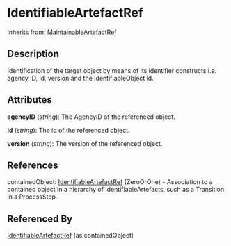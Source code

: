 
# IdentifiableArtefactRef

Inherits from: [MaintainableArtefactRef](MaintainableArtefactRef.md)



## Description

Identification of the target object by means of its identifier constructs i.e. agency ID, id, version and the IdentifiableObject id.


## Attributes

**agencyID** (*string*): The AgencyID of the referenced object.

**id** (*string*): The id of the referenced object.

**version** (*string*): The version of the referenced object.



## References

containedObject: [IdentifiableArtefactRef](IdentifiableArtefactRef.md) (ZeroOrOne) - Association to a contained object in a hierarchy of IdentifiableArtefacts, such as a Transition in a ProcessStep.



## Referenced By

[IdentifiableArtefactRef](IdentifiableArtefactRef.md) (as containedObject)



